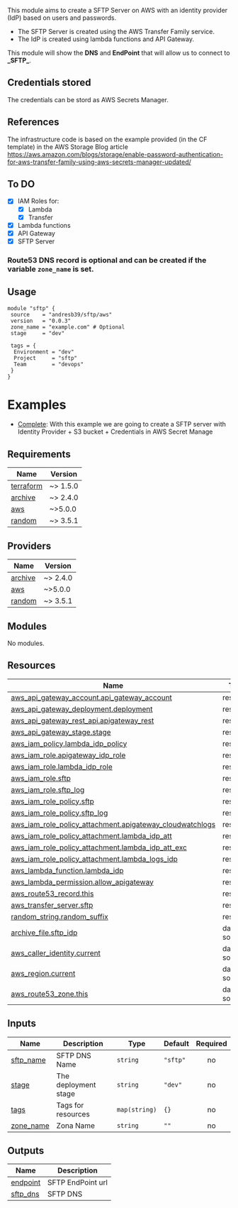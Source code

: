 <!-- BEGIN_TF_DOCS -->
This module aims to create a SFTP Server on AWS with an identity provider (IdP) based on users and passwords.
- The SFTP Server is created using the AWS Transfer Family service.
- The IdP is created using lambda functions and API Gateway.

This module will show the **DNS** and **EndPoint** that will allow us to connect to **\_SFTP\_**.

## Credentials stored
The credentials can be stord as AWS Secrets Manager.

## References
The infrastructure code is based on the example provided (in the CF template) in the AWS Storage Blog article
https://aws.amazon.com/blogs/storage/enable-password-authentication-for-aws-transfer-family-using-aws-secrets-manager-updated/

## To DO
- [X] IAM Roles for:
  - [X] Lambda
  - [X] Transfer
- [X] Lambda functions
- [X] API Gateway
- [X] SFTP Server

### Route53 DNS record is optional and can be created if the variable `zone_name` is set.

## Usage
```hcl
module "sftp" {
 source    = "andresb39/sftp/aws"
 version   = "0.0.3"
 zone_name = "example.com" # Optional
 stage     = "dev"

 tags = {
  Environment = "dev"
  Project     = "sftp"
  Team        = "devops"
 }
}
```

# Examples
- [Complete](https://github.com/andresb39/terraform-aws-sftp/tree/main/examples/complete): With this example we are going to create a SFTP server with Identity Provider + S3 bucket + Credentials in AWS Secret Manage

## Requirements

| Name | Version |
|------|---------|
| <a name="requirement_terraform"></a> [terraform](#requirement\_terraform) | ~> 1.5.0 |
| <a name="requirement_archive"></a> [archive](#requirement\_archive) | ~> 2.4.0 |
| <a name="requirement_aws"></a> [aws](#requirement\_aws) | ~>5.0.0 |
| <a name="requirement_random"></a> [random](#requirement\_random) | ~> 3.5.1 |

## Providers

| Name | Version |
|------|---------|
| <a name="provider_archive"></a> [archive](#provider\_archive) | ~> 2.4.0 |
| <a name="provider_aws"></a> [aws](#provider\_aws) | ~>5.0.0 |
| <a name="provider_random"></a> [random](#provider\_random) | ~> 3.5.1 |

## Modules

No modules.

## Resources

| Name | Type |
|------|------|
| [aws_api_gateway_account.api_gateway_account](https://registry.terraform.io/providers/hashicorp/aws/latest/docs/resources/api_gateway_account) | resource |
| [aws_api_gateway_deployment.deployment](https://registry.terraform.io/providers/hashicorp/aws/latest/docs/resources/api_gateway_deployment) | resource |
| [aws_api_gateway_rest_api.apigateway_rest](https://registry.terraform.io/providers/hashicorp/aws/latest/docs/resources/api_gateway_rest_api) | resource |
| [aws_api_gateway_stage.stage](https://registry.terraform.io/providers/hashicorp/aws/latest/docs/resources/api_gateway_stage) | resource |
| [aws_iam_policy.lambda_idp_policy](https://registry.terraform.io/providers/hashicorp/aws/latest/docs/resources/iam_policy) | resource |
| [aws_iam_role.apigateway_idp_role](https://registry.terraform.io/providers/hashicorp/aws/latest/docs/resources/iam_role) | resource |
| [aws_iam_role.lambda_idp_role](https://registry.terraform.io/providers/hashicorp/aws/latest/docs/resources/iam_role) | resource |
| [aws_iam_role.sftp](https://registry.terraform.io/providers/hashicorp/aws/latest/docs/resources/iam_role) | resource |
| [aws_iam_role.sftp_log](https://registry.terraform.io/providers/hashicorp/aws/latest/docs/resources/iam_role) | resource |
| [aws_iam_role_policy.sftp](https://registry.terraform.io/providers/hashicorp/aws/latest/docs/resources/iam_role_policy) | resource |
| [aws_iam_role_policy.sftp_log](https://registry.terraform.io/providers/hashicorp/aws/latest/docs/resources/iam_role_policy) | resource |
| [aws_iam_role_policy_attachment.apigateway_cloudwatchlogs](https://registry.terraform.io/providers/hashicorp/aws/latest/docs/resources/iam_role_policy_attachment) | resource |
| [aws_iam_role_policy_attachment.lambda_idp_att](https://registry.terraform.io/providers/hashicorp/aws/latest/docs/resources/iam_role_policy_attachment) | resource |
| [aws_iam_role_policy_attachment.lambda_idp_att_exc](https://registry.terraform.io/providers/hashicorp/aws/latest/docs/resources/iam_role_policy_attachment) | resource |
| [aws_iam_role_policy_attachment.lambda_logs_idp](https://registry.terraform.io/providers/hashicorp/aws/latest/docs/resources/iam_role_policy_attachment) | resource |
| [aws_lambda_function.lambda_idp](https://registry.terraform.io/providers/hashicorp/aws/latest/docs/resources/lambda_function) | resource |
| [aws_lambda_permission.allow_apigateway](https://registry.terraform.io/providers/hashicorp/aws/latest/docs/resources/lambda_permission) | resource |
| [aws_route53_record.this](https://registry.terraform.io/providers/hashicorp/aws/latest/docs/resources/route53_record) | resource |
| [aws_transfer_server.sftp](https://registry.terraform.io/providers/hashicorp/aws/latest/docs/resources/transfer_server) | resource |
| [random_string.random_suffix](https://registry.terraform.io/providers/hashicorp/random/latest/docs/resources/string) | resource |
| [archive_file.sftp_idp](https://registry.terraform.io/providers/hashicorp/archive/latest/docs/data-sources/file) | data source |
| [aws_caller_identity.current](https://registry.terraform.io/providers/hashicorp/aws/latest/docs/data-sources/caller_identity) | data source |
| [aws_region.current](https://registry.terraform.io/providers/hashicorp/aws/latest/docs/data-sources/region) | data source |
| [aws_route53_zone.this](https://registry.terraform.io/providers/hashicorp/aws/latest/docs/data-sources/route53_zone) | data source |

## Inputs

| Name | Description | Type | Default | Required |
|------|-------------|------|---------|:--------:|
| <a name="input_sftp_name"></a> [sftp\_name](#input\_sftp\_name) | SFTP DNS Name | `string` | `"sftp"` | no |
| <a name="input_stage"></a> [stage](#input\_stage) | The deployment stage | `string` | `"dev"` | no |
| <a name="input_tags"></a> [tags](#input\_tags) | Tags for resources | `map(string)` | `{}` | no |
| <a name="input_zone_name"></a> [zone\_name](#input\_zone\_name) | Zona Name | `string` | `""` | no |

## Outputs

| Name | Description |
|------|-------------|
| <a name="output_endpoint"></a> [endpoint](#output\_endpoint) | SFTP EndPoint url |
| <a name="output_sftp_dns"></a> [sftp\_dns](#output\_sftp\_dns) | SFTP DNS |
<!-- END_TF_DOCS -->
